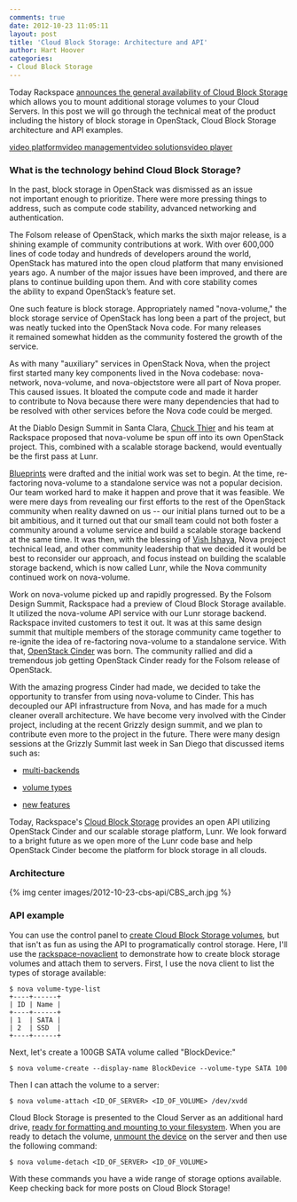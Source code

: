 ```yaml
---
comments: true
date: 2012-10-23 11:05:11
layout: post
title: 'Cloud Block Storage: Architecture and API'
author: Hart Hoover
categories:
- Cloud Block Storage
---
```


Today Rackspace [announces the general availability of Cloud Block Storage](http://www.rackspace.com/blog/cloud-block-storage/) which allows you to mount additional storage volumes to your Cloud Servers. In this post we will go through the technical meat of the product including the history of block storage in OpenStack, Cloud Block Storage architecture and API examples.
<!-- more -->
<img style="visibility:hidden;width:0px;height:0px;" border=0 width=0 height=0 src="http://c.gigcount.com/wildfire/IMP/CXNID=2000002.11NXC/bT*xJmx*PTEzNTIxMjkzODc1NzImcHQ9MTM1MjEyOTM5MDQ*OCZwPSZkPSZnPTImbz1jYjhiYzYzZGQwODM*NjBkOTVlYmJkM2Y*/MDcyODQzOCZvZj*w.gif" /><object name="kaltura_player_1352129386" id="kaltura_player_1352129386" type="application/x-shockwave-flash" allowScriptAccess="always" allowNetworking="all" allowFullScreen="true" height="396" width="704" data="http://www.kaltura.com/index.php/kwidget/wid/1_itmqe6m7/uiconf_id/7929611"><param name="allowScriptAccess" value="always" /><param name="allowNetworking" value="all" /><param name="allowFullScreen" value="true" /><param name="bgcolor" value="#000000" /><param name="movie" value="http://www.kaltura.com/index.php/kwidget/wid/1_itmqe6m7/uiconf_id/7929611"/><param name="flashVars" value=""/><a href="http://corp.kaltura.com">video platform</a><a href="http://corp.kaltura.com/video_platform/video_management">video management</a><a href="http://corp.kaltura.com/solutions/video_solution">video solutions</a><a href="http://corp.kaltura.com/video_platform/video_publishing">video player</a></object>

### What is the technology behind Cloud Block Storage?


In the past, block storage in OpenStack was dismissed as an issue not important enough to prioritize. There were more pressing things to address, such as compute code stability, advanced networking and authentication.

The Folsom release of OpenStack, which marks the sixth major release, is a shining example of community contributions at work. With over 600,000 lines of code today and hundreds of developers around the world, OpenStack has matured into the open cloud platform that many envisioned years ago. A number of the major issues have been improved, and there are plans to continue building upon them. And with core stability comes the ability to expand OpenStack’s feature set.

One such feature is block storage. Appropriately named "nova-volume," the block storage service of OpenStack has long been a part of the project, but was neatly tucked into the OpenStack Nova code. For many releases it remained somewhat hidden as the community fostered the growth of the service.

As with many "auxiliary" services in OpenStack Nova, when the project first started many key components lived in the Nova codebase: nova-network, nova-volume, and nova-objectstore were all part of Nova proper. This caused issues. It bloated the compute code and made it harder to contribute to Nova because there were many dependencies that had to be resolved with other services before the Nova code could be merged.

At the Diablo Design Summit in Santa Clara, [Chuck Thier](http://www.linkedin.com/in/cthier) and his team at Rackspace proposed that nova-volume be spun off into its own OpenStack project. This, combined with a scalable storage backend, would eventually be the first pass at Lunr.

[Blueprints](https://blueprints.launchpad.net/nova/+spec/integrate-block-storage) were drafted and the initial work was set to begin. At the time, re-factoring nova-volume to a standalone service was not a popular decision. Our team worked hard to make it happen and prove that it was feasible. We were mere days from revealing our first efforts to the rest of the OpenStack community when reality dawned on us -- our initial plans turned out to be a bit ambitious, and it turned out that our small team could not both foster a community around a volume service and build a scalable storage backend at the same time. It was then, with the blessing of [Vish Ishaya](http://www.linkedin.com/in/vishvananda), Nova project technical lead, and other community leadership that we decided it would be best to reconsider our approach, and focus instead on building the scalable storage backend, which is now called Lunr, while the Nova community continued work on nova-volume.

Work on nova-volume picked up and rapidly progressed. By the Folsom Design Summit, Rackspace had a preview of Cloud Block Storage available. It utilized the nova-volume API service with our Lunr storage backend. Rackspace invited customers to test it out. It was at this same design summit that multiple members of the storage community came together to re-ignite the idea of re-factoring nova-volume to a standalone service. With that, [OpenStack Cinder](http://wiki.openstack.org/Cinder) was born. The community rallied and did a tremendous job getting OpenStack Cinder ready for the Folsom release of OpenStack.

With the amazing progress Cinder had made, we decided to take the opportunity to transfer from using nova-volume to Cinder. This has decoupled our API infrastructure from Nova, and has made for a much cleaner overall architecture. We have become very involved with the Cinder project, including at the recent Grizzly design summit, and we plan to contribute even more to the project in the future. There were many design sessions at the Grizzly Summit last week in San Diego that discussed items such as:



	
  * [multi-backends](https://etherpad.openstack.org/grizzly-cinder-multibackend)

	
  * [volume types](https://etherpad.openstack.org/grizzly-cinder-volumetypes)

	
  * [new features](https://etherpad.openstack.org/grizzly-cinder-newfeatures)


Today, Rackspace's [Cloud Block Storage](http://www.rackspace.com/cloud/public/blockstorage/) provides an open API utilizing OpenStack Cinder and our scalable storage platform, Lunr. We look forward to a bright future as we open more of the Lunr code base and help OpenStack Cinder become the platform for block storage in all clouds.


### Architecture


{% img center images/2012-10-23-cbs-api/CBS_arch.jpg %}


### API example


You can use the control panel to [create Cloud Block Storage volumes](http://www.rackspace.com/knowledge_center/article/cbs-create-and-attach-a-volume), but that isn't as fun as using the API to programatically control storage. Here, I'll use the [rackspace-novaclient](http://www.rackspace.com/knowledge_center/article/installing-python-novaclient-on-linux-and-mac-os) to demonstrate how to create block storage volumes and attach them to servers. First, I use the nova client to list the types of storage available:

    
    $ nova volume-type-list
    +----+------+
    | ID | Name |
    +----+------+
    | 1  | SATA |
    | 2  | SSD  |
    +----+------+


Next, let's create a 100GB SATA volume called "BlockDevice:"

    
    $ nova volume-create --display-name BlockDevice --volume-type SATA 100


Then I can attach the volume to a server:

    
    $ nova volume-attach <ID_OF_SERVER> <ID_OF_VOLUME> /dev/xvdd


Cloud Block Storage is presented to the Cloud Server as an additional hard drive, [ready for formatting and mounting to your filesystem](http://www.rackspace.com/knowledge_center/article/cbs-prepare-your-volume). When you are ready to detach the volume, [unmount the device](http://www.rackspace.com/knowledge_center/article/cbs-detach-and-delete-volumes) on the server and then use the following command:

    
    $ nova volume-detach <ID_OF_SERVER> <ID_OF_VOLUME>


With these commands you have a wide range of storage options available. Keep checking back for more posts on Cloud Block Storage!
